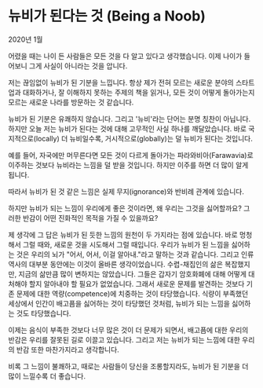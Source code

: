 # 뉴비가 된다는 것 (Being a Noob)

2020년 1월

어렸을 때는 나이 든 사람들은 모든 것을 다 알고 있다고 생각했습니다.
이제 나이가 들어보니 그게 사실이 아니라는 것을 압니다.

저는 끊임없이 뉴비가 된 기분을 느낍니다. 항상 제가 전혀 모르는 새로운 분야의 스타트업과 대화하거나, 잘 이해하지 못하는 주제의 책을 읽거나, 모든 것이 어떻게 돌아가는지 모르는 새로운 나라를 방문하는 것 같습니다.

뉴비가 된 기분은 유쾌하지 않습니다. 그리고 '뉴비'라는 단어는 분명 칭찬이 아닙니다. 하지만 오늘 저는 뉴비가 된다는 것에 대해 고무적인 사실 하나를 깨달았습니다. 바로 국지적으로(locally) 더 뉴비일수록, 거시적으로(globally)는 덜 뉴비가 된다는 것입니다.

예를 들어, 자국에만 머무른다면 모든 것이 다르게 돌아가는 파라와비아(Farawavia)로 이주하는 것보다 뉴비라는 느낌을 덜 받을 것입니다. 하지만 이주를 하면 더 많이 알게 됩니다.

따라서 뉴비가 된 것 같은 느낌은 실제 무지(ignorance)와 반비례 관계에 있습니다.

하지만 뉴비가 되는 느낌이 우리에게 좋은 것이라면, 왜 우리는 그것을 싫어할까요? 그러한 반감이 어떤 진화적인 목적을 가질 수 있을까요?

제 생각에 그 답은 뉴비가 된 듯한 느낌의 원천이 두 가지라는 점에 있습니다. 바로 멍청해서 그럴 때와, 새로운 것을 시도해서 그럴 때입니다. 우리가 뉴비가 된 느낌을 싫어하는 것은 우리의 뇌가 "어서, 어서, 이걸 알아내."라고 말하는 것과 같습니다. 그리고 인류 역사의 대부분 동안에는 이것이 올바른 생각이었습니다. 수렵-채집인의 삶은 복잡했지만, 지금의 삶만큼 많이 변하지는 않았습니다. 그들은 갑자기 암호화폐에 대해 어떻게 대처해야 할지 알아내야 할 필요가 없었습니다. 그래서 새로운 문제를 발견하는 것보다 기존 문제에 대한 역량(competence)에 치중하는 것이 타당했습니다. 식량이 부족했던 세상에서 인간이 배고픔을 싫어하는 것이 타당했던 것처럼, 뉴비가 되는 느낌을 싫어하는 것도 타당했습니다.

이제는 음식이 부족한 것보다 너무 많은 것이 더 문제가 되면서, 배고픔에 대한 우리의 반감은 우리를 잘못된 길로 이끌고 있습니다. 그리고 저는 뉴비가 되는 느낌에 대한 우리의 반감 또한 마찬가지라고 생각합니다.

비록 그 느낌이 불쾌하고, 때로는 사람들이 당신을 조롱할지라도, 뉴비가 된 기분을 더 많이 느낄수록 더 좋습니다.